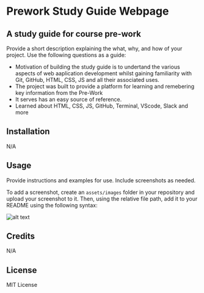 # Prework Study Guide Webpage

## A study guide for course pre-work

Provide a short description explaining the what, why, and how of your project. Use the following questions as a guide:

- Motivation of building the study guide is to undertand the various aspects of web aaplication development whilst gaining familiarity with Git, GitHub, HTML, CSS, JS and all their associated uses.
- The project was built to provide a platform for learning and remebering key information from the Pre-Work
- It serves has an easy source of reference. 
- Learned about HTML, CSS, JS, GitHub, Terminal, VScode, Slack and more

## Installation

N/A

## Usage

Provide instructions and examples for use. Include screenshots as needed.

To add a screenshot, create an `assets/images` folder in your repository and upload your screenshot to it. Then, using the relative file path, add it to your README using the following syntax:

![alt text](assets/images/screenshot.png)

## Credits

N/A

## License

MIT License
